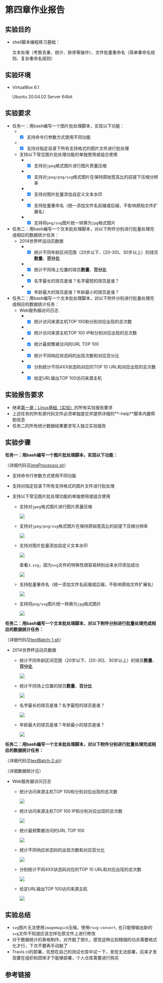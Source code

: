 # 第四章作业报告

## 实验目的

- shell脚本编程练习基础：

  文本处理（考察去重、统计、排序等操作）、文件批量重命名（简单重命名规则、复杂重命名规则）


## 实验环境

- VirtualBox 6.1

  Ubuntu 20.04.02 Server 64bit

## 实验要求

- 任务一：用bash编写一个图片批处理脚本，实现以下功能：
  - - [x] 支持命令行参数方式使用不同功能
  - - [x] 支持对指定目录下所有支持格式的图片文件进行批处理
  - 支持以下常见图片批处理功能的单独使用或组合使用
    - - [x] 支持对`jpeg`格式图片进行图片质量压缩
    - - [x] 支持对`jpeg/png/svg`格式图片在保持原始宽高比的前提下压缩分辨率
    - - [x] 支持对图片批量添加自定义文本水印
    - - [x] 支持批量重命名（统一添加文件名前缀或后缀，不影响原始文件扩展名）
    - - [x] 支持将`png/svg`图片统一转换为`jpg`格式图片
- 任务二：用bash编写一个文本批处理脚本，对以下附件分别进行批量处理完成相应的数据统计任务：
  - 2014世界杯运动员数据
    - - [x] 统计不同年龄区间范围（20岁以下、[20-30]、30岁以上）的球员**数量**、**百分比**
    - - [x] 统计不同场上位置的球员**数量**、**百分比**
    - - [x] 名字最长的球员是谁？名字最短的球员是谁？
    - - [x] 年龄最大的球员是谁？年龄最小的球员是谁？
- 任务二：用bash编写一个文本批处理脚本，对以下附件分别进行批量处理完成相应的数据统计任务：
  - Web服务器访问日志
    - - [x] 统计访问来源主机TOP 100和分别对应出现的总次数
    - - [x] 统计访问来源主机TOP 100 IP和分别对应出现的总次数
    - - [x] 统计最频繁被访问的URL TOP 100
    - - [x] 统计不同响应状态码的出现次数和对应百分比
    - - [x] 分别统计不同4XX状态码对应的TOP 10 URL和对应出现的总次数
    - - [x] 给定URL输出TOP 100访问来源主机

## 实验报告要求

- 继承[第一章：Linux基础（实验）](https://c4pr1c3.github.io/LinuxSysAdmin/chap0x01.exp.md.html)的所有实验报告要求
- 上述任务的所有源代码文件必须单独提交并提供详细的**–help**脚本内置帮助信息
- 任务二的所有统计数据结果要求写入独立实验报告

## 实验步骤

**任务一：用bash编写一个图片批处理脚本，实现以下功能：**

（详细代码见[imgProcessor.sh](./code/imgProcessor.sh)）

- 支持命令行参数方式使用不同功能

- 支持对指定目录下所有支持格式的图片文件进行批处理

- 支持以下常见图片批处理功能的单独使用或组合使用

  - 支持对`jpeg`格式图片进行图片质量压缩

    ![](img/-q.jpg)

  - 支持对`jpeg/png/svg`格式图片在保持原始宽高比的前提下压缩分辨率

    ![](img/-r.jpg)

  - 支持对图片批量添加自定义文本水印

    ![](img/-w.jpg)

    查看`3.svg`，因为`svg`文件的特殊性很容易辨别出来水印添加成功

    ![](img/text.png)

  - 支持批量重命名（统一添加文件名前缀或后缀，不影响原始文件扩展名）

    ![](img/-p,-s.jpg)

  - 支持将`png/svg`图片统一转换为`jpg`格式图片

    ![](img/-t.jpg)

**任务二：用bash编写一个文本批处理脚本，对以下附件分别进行批量处理完成相应的数据统计任务：**

（详细代码见[textBatch-1.sh](./code/textBatch-1.sh)）

- 2014世界杯运动员数据

  - 统计不同年龄区间范围（20岁以下、[20-30]、30岁以上）的球员**数量**、**百分比**

    ![](img/text-1-r.jpg)

  - 统计不同场上位置的球员**数量**、**百分比**

    ![](img/text-1-p.jpg)

  - 名字最长的球员是谁？名字最短的球员是谁？

    ![](img/text-1-n.jpg)

  - 年龄最大的球员是谁？年龄最小的球员是谁？

    ![](img/text-1-a.jpg)

**任务二：用bash编写一个文本批处理脚本，对以下附件分别进行批量处理完成相应的数据统计任务：**

（详细代码见[textBatch-2.sh](./code/textBatch-2.sh)）

（详细数据统计见）

- Web服务器访问日志

  - 统计访问来源主机TOP 100和分别对应出现的总次数

    ![](img/text-2-t.jpg)

  - 统计访问来源主机TOP 100 IP和分别对应出现的总次数

    ![](img/text-2-i.jpg)

  - 统计最频繁被访问的URL TOP 100

    ![](img/text-2-u.jpg)

  - 统计不同响应状态码的出现次数和对应百分比

    ![](img/text-2-s.jpg)

  - 分别统计不同4XX状态码对应的TOP 10 URL和对应出现的总次数

    ![](img/text-2-c.jpg)

  - 给定URL输出TOP 100访问来源主机

    ![](img/text-2-f.jpg)

## 实验总结

- `svg`图片无法使用`imagemagick`压缩，使用`rsvg-convert`, 也只能够输出新的`svg`文件不知道应该怎样在原文件上进行修改
- 对于数据统计的表格制作，对齐敲了很久，感觉这种比较精细的功夫需要格式化才行，下次不要再手动敲了
- Travis ci的部署，先想在自己的测试仓库中试一下，发现无法部署，后来才发现要在组织和团体才下能够部署，个人仓库需要进行购买

## 参考链接

